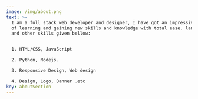 ```yaml
---
image: /img/about.png
text: >-
  I am a full stack web developer and designer, I have got an impressive urgency
  of learning and gaining new skills and knowledge with total ease. languages
  and other skills given bellow:


  1. HTML/CSS, JavaScript  

  2. Python, Nodejs. 

  3. Responsive Design, Web design  

  4. Design, Logo, Banner .etc
key: aboutSection
---
```

